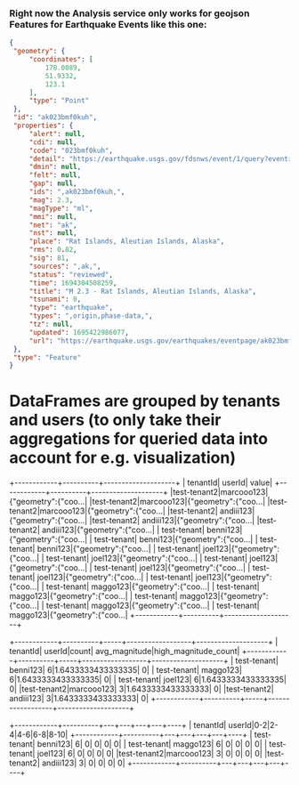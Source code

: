 
### Right now the Analysis service only works for geojson Features for Earthquake Events like this one:
```json
{
 "geometry": {
     "coordinates": [
         178.0089,
         51.9332,
         123.1
     ],
     "type": "Point"
 },
 "id": "ak023bmf0kuh",
 "properties": {
     "alert": null,
     "cdi": null,
     "code": "023bmf0kuh",
     "detail": "https://earthquake.usgs.gov/fdsnws/event/1/query?eventid=ak023bmf0kuh&format=geojson",
     "dmin": null,
     "felt": null,
     "gap": null,
     "ids": ",ak023bmf0kuh,",
     "mag": 2.3,
     "magType": "ml",
     "mmi": null,
     "net": "ak",
     "nst": null,
     "place": "Rat Islands, Aleutian Islands, Alaska",
     "rms": 0.82,
     "sig": 81,
     "sources": ",ak,",
     "status": "reviewed",
     "time": 1694304508259,
     "title": "M 2.3 - Rat Islands, Aleutian Islands, Alaska",
     "tsunami": 0,
     "type": "earthquake",
     "types": ",origin,phase-data,",
     "tz": null,
     "updated": 1695422986077,
     "url": "https://earthquake.usgs.gov/earthquakes/eventpage/ak023bmf0kuh"
 },
 "type": "Feature"
}
```
 

# DataFrames are grouped by tenants and users (to only take their aggregations for queried data into account for e.g. visualization)

+------------+----------+--------------------+
|    tenantId|    userId|               value|
+------------+----------+--------------------+
|test-tenant2|marcooo123|{"geometry":{"coo...|
|test-tenant2|marcooo123|{"geometry":{"coo...|
|test-tenant2|marcooo123|{"geometry":{"coo...|
|test-tenant2| andiii123|{"geometry":{"coo...|
|test-tenant2| andiii123|{"geometry":{"coo...|
|test-tenant2| andiii123|{"geometry":{"coo...|
| test-tenant|  benni123|{"geometry":{"coo...|
| test-tenant|  benni123|{"geometry":{"coo...|
| test-tenant|  benni123|{"geometry":{"coo...|
| test-tenant|   joel123|{"geometry":{"coo...|
| test-tenant|   joel123|{"geometry":{"coo...|
| test-tenant|   joel123|{"geometry":{"coo...|
| test-tenant|   joel123|{"geometry":{"coo...|
| test-tenant|   joel123|{"geometry":{"coo...|
| test-tenant|   joel123|{"geometry":{"coo...|
| test-tenant|  maggo123|{"geometry":{"coo...|
| test-tenant|  maggo123|{"geometry":{"coo...|
| test-tenant|  maggo123|{"geometry":{"coo...|
| test-tenant|  maggo123|{"geometry":{"coo...|
| test-tenant|  maggo123|{"geometry":{"coo...|
+------------+----------+--------------------+


+------------+----------+-----+------------------+--------------------+
|    tenantId|    userId|count|     avg_magnitude|high_magnitude_count|
+------------+----------+-----+------------------+--------------------+
| test-tenant|  benni123|    6|1.6433333433333335|                   0|
| test-tenant|  maggo123|    6|1.6433333433333335|                   0|
| test-tenant|   joel123|    6|1.6433333433333335|                   0|
|test-tenant2|marcooo123|    3|1.6433333433333333|                   0|
|test-tenant2| andiii123|    3|1.6433333433333333|                   0|
+------------+----------+-----+------------------+--------------------+


+------------+----------+---+---+---+---+----+
|    tenantId|    userId|0-2|2-4|4-6|6-8|8-10|
+------------+----------+---+---+---+---+----+
| test-tenant|  benni123|  6|  0|  0|  0|   0|
| test-tenant|  maggo123|  6|  0|  0|  0|   0|
| test-tenant|   joel123|  6|  0|  0|  0|   0|
|test-tenant2|marcooo123|  3|  0|  0|  0|   0|
|test-tenant2| andiii123|  3|  0|  0|  0|   0|
+------------+----------+---+---+---+---+----+